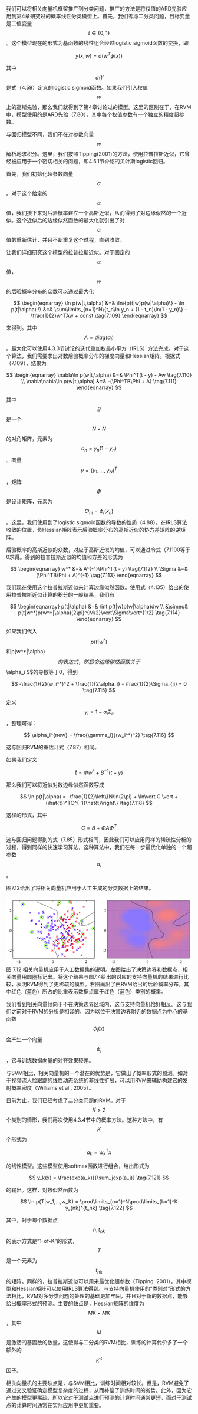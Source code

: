 我们可以将相关向量机框架推广到分类问题，推广的方法是将权值的ARD先验应用到第4章研究过的概率线性分类模型上。首先，我们考虑二分类问题，目标变量是二值变量$$ t \in \{0, 1\} $$。这个模型现在的形式为基函数的线性组合经过logistic sigmoid函数的变换，即    

$$
y(x,w) = \sigma(w^T\phi(x)) \tag{7.108}
$$

其中$$ \sigma(\dot) $$是式（4.59）定义的logistic sigmoid函数。如果我们引入权值$$ w $$上的高斯先验，那么我们就得到了第4章讨论过的模型。这里的区别在于，在RVM中，模型使用的是ARD先验（7.80），其中每个权值参数有一个独立的精度超参数。    

与回归模型不同，我们不在对参数向量$$ w $$解析地求积分。这里，我们按照Tipping(2001)的方法，使用拉普拉斯近似，它曾经被应用于一个密切相关的问题，即4.5.1节介绍的贝叶斯logistic回归。    

首先，我们初始化超参数向量$$ \alpha $$。对于这个给定的$$ \alpha $$值，我们接下来对后验概率建立一个高斯近似，从而得到了对边缘似然的一个近似。这个近似后的边缘似然函数的最大化就引出了对$$ \alpha $$值的重新估计，并且不断重复这个过程，直到收敛。    

让我们详细研究这个模型的拉普拉斯近似。对于固定的$$ \alpha $$值，$$ w $$的后验概率分布的众数可以通过最大化

$$
\begin{eqnarray}
\ln p(w|t,\alpha) &=& \ln\{p(t|w)p(w|\alpha)\} - \ln p(t|\alpha) \\
&=& \sum\limits_{n=1}^N\{t_n\ln y_n + (1 - t_n)\ln(1 - y_n)\} - \frac{1}{2}w^TAw + const \tag{7.109}
\end{eqnarray}
$$

来得到。其中$$ A = diag(\alpha_i) $$。最大化可以使用4.3.3节讨论的迭代重加权最小平方（IRLS）方法完成。对于这个算法，我们需要求出对数后验概率分布的梯度向量和Hessian矩阵。根据式（7.109），结果为    

$$
\begin{eqnarray}
\nabla\ln p(w|t,\alpha) &=& \Phi^T(t - y) - Aw \tag{7.110} \\
\nabla\nabla\ln p(w|t,\alpha) &=& -(\Phi^TB\Phi + A) \tag{7.111}
\end{eqnarray}
$$

其中$$ B $$是一个$$ N \times N $$的对角矩阵，元素为$$ b_n = y_n(1 − y_n) $$。向量$$ y = (y_1,...,y_N)^T $$，矩阵$$ \Phi $$是设计矩阵，元素为$$ \Phi_{ni} = \phi_i(x_n) $$。这里，我们使用到了logistic sigmoid函数的导数的性质（4.88）。在IRLS算法收敛的位置，负Hessian矩阵表示后验概率分布的高斯近似的协方差矩阵的逆矩阵。    

后验概率的高斯近似的众数，对应于高斯近似的均值，可以通过令式（7.1100等于0求得。得到的拉普拉斯近似的均值和方差的形式为    

$$
\begin{eqnarray}
w^* &=& A^{-1}\Phi^T(t - y) \tag{7.112} \\
\Sigma &=& (\Phi^TB\Phi + A)^{-1} \tag{7.113}
\end{eqnarray}
$$

我们现在使用这个拉普拉斯近似来计算边缘似然函数。使用式（4.135）给出的使用拉普拉斯近似计算的积分的一般结果，我们有    

$$
\begin{eqnarray}
p(t|\alpha) &=& \int p(t|w)p(w|\alpha)dw \\
&\simeq& p(t|w^*)p(w^*|\alpha)(2\pi)^{M/2}\vert\Sigma\vert^{1/2} \tag{7.114}
\end{eqnarray}
$$

如果我们代入$$ p(t|w^*) $$和p(w^*|\alpha) $$的表达式，然后令边缘似然函数关于$$ \alpha_i $$的导数等于0，得到    

$$
-\frac{1}{2}(w_i^*)^2 + \frac{1}{2\alpha_i} - \frac{1}{2}\Sigma_{ii} = 0 \tag{7.115}
$$

定义$$ \gamma_i = 1 − \alpha_i\Sigma_{ii} $$，整理可得：    

$$
\alpha_i^{new} = \frac{\gamma_i}{(w_i^*)^2} \tag{7.116}
$$

这与回归RVM的重估计式（7.87）相同。    


如果我们定义    

$$
\hat{t} = \Phi w^* + B^{-1}(t - y) \tag{7.117}
$$

那么我们可以将近似对数边缘似然函数写成

$$
\ln p(t|\alpha) = -\frac{1}{2}\left\{N\ln(2\pi) + \ln\vert C \vert + (\hat{t})^TC^{-1}\hat{t}\right\} \tag{7.118}
$$

这样的形式，其中    

$$
C = B + \Phi A \Phi^T \tag{7.119}
$$

这与回归问题得到的式（7.85）形式相同，因此我们可以应用同样的稀疏性分析的过程，得到同样的快速学习算法，这种算法中，我们在每一步最优化单独的一个超参数$$ \alpha_i $$。    

图7.12给出了将相关向量机应用于人工生成的分类数据上的结果。

![图 7-12](images/rvm_example.png)      
图 7.12 相关向量机应用于人工数据集的说明。左图给出了决策边界和数据点，相关向量用圆圈标记出。将这个结果与图7.4给出的对应的支持向量机的结果进行比较，表明RVM得到了更稀疏的模型。右图画出了由RVM给出的后验概率分布，其中红色（蓝色）所占的比重表示数据点属于红色（蓝色）类别的概率。

我们看到相关向量倾向于不在决策边界区域内，这与支持向量机恰好相反。这与我们之前对于RVM的分析是相容的，因为以位于决策边界附近的数据点为中心的基函数$$ \phi_i(x) $$会产生一个向量$$ \phi_i $$，它与训练数据向量的对齐效果较差。    

与SVM相比，相关向量机的一个潜在的优势是，它做出了概率形式的预测。如对于视频流人脸跟踪的线性动态系统的非线性扩展，可以用RVM来辅助构建它的发射概率密度（Williams et al., 2005）。    

目前为止，我们已经考虑了二分类问题的RVM。对于$$ K > 2 $$个类别的情形，我们再次使用4.3.4节中的概率方法。这种方法中，有$$ K $$个形式为

$$
a_k = w_k^Tx \tag{7.120}
$$

的线性模型。这些模型使用softmax函数进行组合，给出形式为

$$
y_k(x) = \frac{exp(a_k)}{\sum_jexp(a_j)} \tag{7.121}
$$

的输出。这样，对数似然函数为    

$$
\ln p(T|w_1,...,w_K) = \prod\limits_{n=1}^N\prod\limits_{k=1}^K y_{nk}^{t_nk} \tag{7.122}
$$

其中，对于每个数据点$$ n,t_{nk} $$的表示方式是“1-of-K”的形式，$$ T $$是一个元素为$$ t_{nk} $$的矩阵。同样的，拉普拉斯近似可以用来最优化超参数（Tipping, 2001），其中模型和Hessian矩阵可以使用IRLS算法得到。与支持向量机使用的“类别对”形式的方法相比，RVM对多分类问题的处理的基础更加牢固，并且对于新的数据点，能够给出概率形式的预测。主要的缺点是，Hessian矩阵的维度为$$ MK \times MK
$$，其中$$ M $$是激活的基函数的数量，这使得与二分类的RVM相比，训练的计算代价多了一个额外的$$ K^3 $$因子。    

相关向量机的主要缺点是，与SVM相比，训练时间相对较长。但是，RVM避免了通过交叉验证确定模型复杂度的过程，从而补偿了训练时间的劣势。此外，因为它产生的模型更稀疏，所以它对于测试点进行预测的计算时间通常更短，而对于测试点的计算时间通常在实际应用中更加重要。

